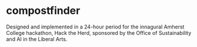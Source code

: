 # compostfinder

Designed and implemented in a 24-hour period for the innagural Amherst College hackathon, Hack the Herd, sponsored by the Office of Sustainability and AI in the Liberal Arts.
